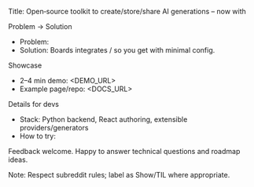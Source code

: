 Title: Open‑source toolkit to create/store/share AI generations – now with <FEATURE>

Problem → Solution
- Problem: <PAIN>
- Solution: Boards integrates <PROVIDER>/<GENERATOR> so you get <OUTCOME> with minimal config.

Showcase
- 2–4 min demo: <DEMO_URL>
- Example page/repo: <DOCS_URL>

Details for devs
- Stack: Python backend, React authoring, extensible providers/generators
- How to try: <STEPS or DOCS_URL>

Feedback welcome. Happy to answer technical questions and roadmap ideas.

Note: Respect subreddit rules; label as Show/TIL where appropriate.

